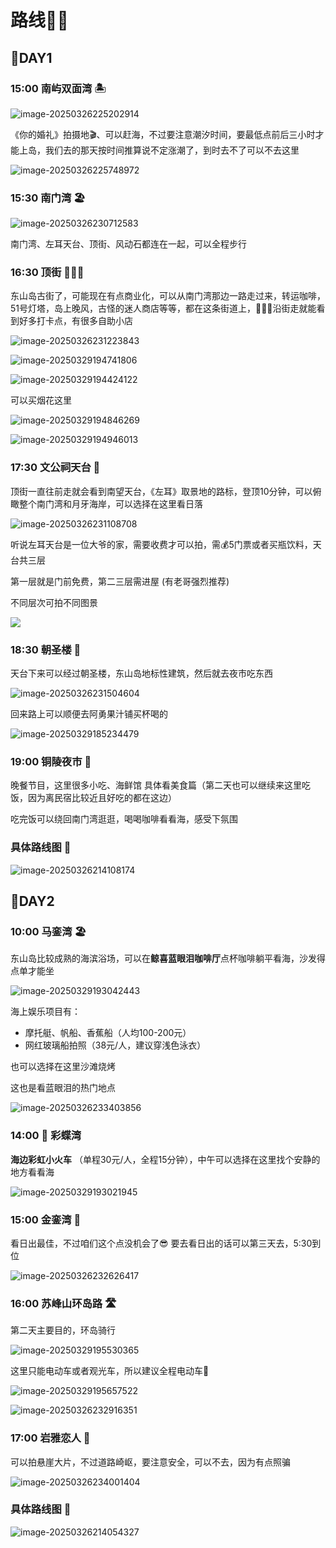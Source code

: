 # 路线🚶‍♂️

## 📍DAY1

### **15:00 南屿双面湾** 🏝️

<img src="https://godongshan.oss-cn-beijing.aliyuncs.com/image-20250326225202914.png" alt="image-20250326225202914" />

《你的婚礼》拍摄地🎬、可以赶海，不过要注意潮汐时间，要最低点前后三小时才能上岛，我们去的那天按时间推算说不定涨潮了，到时去不了可以不去这里

<img src="https://godongshan.oss-cn-beijing.aliyuncs.com/image-20250326225748972.png" alt="image-20250326225748972"  />

### 15:30 南门湾  🏖️

<img src="https://godongshan.oss-cn-beijing.aliyuncs.com/image-20250326230712583.png" alt="image-20250326230712583"  />

南门湾、左耳天台、顶街、风动石都连在一起，可以全程步行

### 16:30 顶街  🚶‍♂️‍➡️ 

东山岛古街了，可能现在有点商业化，可以从南门湾那边一路走过来，转运咖啡，51号灯塔，岛上晚风，古怪的迷人商店等等，都在这条街道上，🚶🏻‍♀️沿街走就能看到好多打卡点，有很多自助小店

<img src="https://godongshan.oss-cn-beijing.aliyuncs.com/image-20250326231223843.png" alt="image-20250326231223843"  />

![image-20250329194741806](https://godongshan.oss-cn-beijing.aliyuncs.com/image-20250329194741806.png)

![image-20250329194424122](https://godongshan.oss-cn-beijing.aliyuncs.com/image-20250329194424122.png)

可以买烟花这里

![image-20250329194846269](https://godongshan.oss-cn-beijing.aliyuncs.com/image-20250329194846269.png)

![image-20250329194946013](https://godongshan.oss-cn-beijing.aliyuncs.com/image-20250329194946013.png)

### 17:30 文公祠天台 🌇

顶街一直往前走就会看到南望天台，《左耳》取景地的路标，登顶10分钟，可以俯瞰整个南门湾和月牙海岸，可以选择在这里看日落

<img src="https://godongshan.oss-cn-beijing.aliyuncs.com/image-20250326231108708.png" alt="image-20250326231108708"  />

听说左耳天台是一位大爷的家，需要收费才可以拍，需💰5门票或者买瓶饮料，天台共三层

第一层就是门前免费，第二三层需进屋 (有老哥强烈推荐)

不同层次可拍不同图景

![](https://godongshan.oss-cn-beijing.aliyuncs.com/image-20250329194716060.png)



### **18:30 朝圣楼  🏯**

天台下来可以经过朝圣楼，东山岛地标性建筑，然后就去夜市吃东西

<img src="https://godongshan.oss-cn-beijing.aliyuncs.com/image-20250326231504604.png" alt="image-20250326231504604"  />

回来路上可以顺便去阿勇果汁铺买杯喝的

![image-20250329185234479](https://godongshan.oss-cn-beijing.aliyuncs.com/image-20250329185234479.png)

### **19:00 铜陵夜市**  🏯

晚餐节目，这里很多小吃、海鲜馆 具体看美食篇（第二天也可以继续来这里吃饭，因为离民宿比较近且好吃的都在这边）

吃完饭可以绕回南门湾逛逛，喝喝咖啡看看海，感受下氛围

### **具体路线图** 🚩

<img src="https://godongshan.oss-cn-beijing.aliyuncs.com/image-20250326214108174.png" alt="image-20250326214108174" />



## 📍DAY2

### 10:00 马銮湾 🏖️

东山岛比较成熟的海滨浴场，可以在**鲸喜蓝眼泪咖啡厅**点杯咖啡躺平看海，沙发得点单才能坐

![image-20250329193042443](https://godongshan.oss-cn-beijing.aliyuncs.com/image-20250329193042443.png)

海上娱乐项目有：

- 摩托艇、帆船、香蕉船（人均100-200元）
- 网红玻璃船拍照（38元/人，建议穿浅色泳衣）

也可以选择在这里沙滩烧烤

这也是看蓝眼泪的热门地点

<img src="https://godongshan.oss-cn-beijing.aliyuncs.com/image-20250326233403856.png" alt="image-20250326233403856"  />

### 14:00 🌈 彩蝶湾

**海边彩虹小火车** （单程30元/人，全程15分钟），中午可以选择在这里找个安静的地方看看海

![image-20250329193021945](https://godongshan.oss-cn-beijing.aliyuncs.com/image-20250329193021945.png)

### **15:00 金銮湾 🌅**

看日出最佳，不过咱们这个点没机会了😎  要去看日出的话可以第三天去，5:30到位

<img src="https://godongshan.oss-cn-beijing.aliyuncs.com/image-20250326232626417.png" alt="image-20250326232626417"  />

### **16:00 苏峰山环岛路 🛣️** 

第二天主要目的，环岛骑行
<xgplayer url="https://godongshan.oss-cn-beijing.aliyuncs.com/3b8d701181bbe7a6e7670aa159e7d3ce.mp4" poster="https://godongshan.oss-cn-beijing.aliyuncs.com/3b8d701181bbe7a6e7670aa159e7d3ce.jpg" />

![image-20250329195530365](https://godongshan.oss-cn-beijing.aliyuncs.com/image-20250329195530365.png)

这里只能电动车或者观光车，所以建议全程电动车🛵

![image-20250329195657522](https://godongshan.oss-cn-beijing.aliyuncs.com/image-20250329195657522.png)

<img src="https://godongshan.oss-cn-beijing.aliyuncs.com/image-20250326232916351.png" alt="image-20250326232916351"  />

### **17:00 岩雅恋人 🕺**

可以拍悬崖大片，不过道路崎岖，要注意安全，可以不去，因为有点照骗

<img src="https://godongshan.oss-cn-beijing.aliyuncs.com/image-20250326234001404.png" alt="image-20250326234001404"  />

### **具体路线图 🚩**

<img src="https://godongshan.oss-cn-beijing.aliyuncs.com/image-20250326214054327.png" alt="image-20250326214054327" />